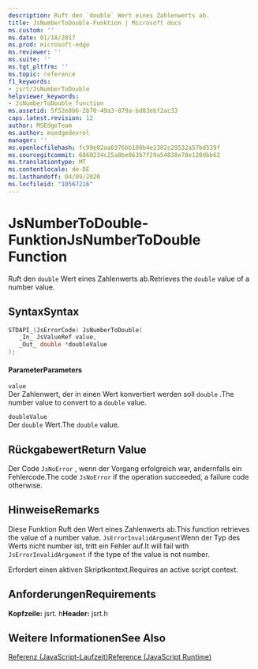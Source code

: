 ```yaml
---
description: Ruft den `double` Wert eines Zahlenwerts ab.
title: JsNumberToDouble-Funktion | Microsoft docs
ms.custom: ''
ms.date: 01/18/2017
ms.prod: microsoft-edge
ms.reviewer: ''
ms.suite: ''
ms.tgt_pltfrm: ''
ms.topic: reference
f1_keywords:
- jsrt/JsNumberToDouble
helpviewer_keywords:
- JsNumberToDouble function
ms.assetid: 5f52e8b6-2b70-49a3-879a-bd83ebf2ac33
caps.latest.revision: 12
author: MSEdgeTeam
ms.author: msedgedevrel
manager: ''
ms.openlocfilehash: fc99e02aa0376bb100b4e1302c29532a57bd539f
ms.sourcegitcommit: 6860234c25a8be863b7f29a54838e78e120dbb62
ms.translationtype: MT
ms.contentlocale: de-DE
ms.lasthandoff: 04/09/2020
ms.locfileid: "10567216"
---
```

# <span data-ttu-id="0724e-103">JsNumberToDouble-Funktion</span><span class="sxs-lookup"><span data-stu-id="0724e-103">JsNumberToDouble Function</span></span>
<span data-ttu-id="0724e-104">Ruft den `double` Wert eines Zahlenwerts ab.</span><span class="sxs-lookup"><span data-stu-id="0724e-104">Retrieves the `double` value of a number value.</span></span>  
  
## <span data-ttu-id="0724e-105">Syntax</span><span class="sxs-lookup"><span data-stu-id="0724e-105">Syntax</span></span>  
  
```cpp  
STDAPI_(JsErrorCode) JsNumberToDouble(  
   _In_ JsValueRef value,  
   _Out_ double *doubleValue  
);  
```  
  
#### <span data-ttu-id="0724e-106">Parameter</span><span class="sxs-lookup"><span data-stu-id="0724e-106">Parameters</span></span>  
 `value`  
 <span data-ttu-id="0724e-107">Der Zahlenwert, der in einen Wert konvertiert werden soll `double` .</span><span class="sxs-lookup"><span data-stu-id="0724e-107">The number value to convert to a `double` value.</span></span>  
  
 `doubleValue`  
 <span data-ttu-id="0724e-108">Der `double` Wert.</span><span class="sxs-lookup"><span data-stu-id="0724e-108">The `double` value.</span></span>  
  
## <span data-ttu-id="0724e-109">Rückgabewert</span><span class="sxs-lookup"><span data-stu-id="0724e-109">Return Value</span></span>  
 <span data-ttu-id="0724e-110">Der Code `JsNoError` , wenn der Vorgang erfolgreich war, andernfalls ein Fehlercode.</span><span class="sxs-lookup"><span data-stu-id="0724e-110">The code `JsNoError` if the operation succeeded, a failure code otherwise.</span></span>  
  
## <span data-ttu-id="0724e-111">Hinweise</span><span class="sxs-lookup"><span data-stu-id="0724e-111">Remarks</span></span>  
 <span data-ttu-id="0724e-112">Diese Funktion Ruft den Wert eines Zahlenwerts ab.</span><span class="sxs-lookup"><span data-stu-id="0724e-112">This function retrieves the value of a number value.</span></span> <span data-ttu-id="0724e-113">`JsErrorInvalidArgument`Wenn der Typ des Werts nicht number ist, tritt ein Fehler auf.</span><span class="sxs-lookup"><span data-stu-id="0724e-113">It will fail with `JsErrorInvalidArgument` if the type of the value is not number.</span></span>  
  
 <span data-ttu-id="0724e-114">Erfordert einen aktiven Skriptkontext.</span><span class="sxs-lookup"><span data-stu-id="0724e-114">Requires an active script context.</span></span>  
  
## <span data-ttu-id="0724e-115">Anforderungen</span><span class="sxs-lookup"><span data-stu-id="0724e-115">Requirements</span></span>  
 <span data-ttu-id="0724e-116">**Kopfzeile:** jsrt. h</span><span class="sxs-lookup"><span data-stu-id="0724e-116">**Header:** jsrt.h</span></span>  
  
## <span data-ttu-id="0724e-117">Weitere Informationen</span><span class="sxs-lookup"><span data-stu-id="0724e-117">See Also</span></span>  
 [<span data-ttu-id="0724e-118">Referenz (JavaScript-Laufzeit)</span><span class="sxs-lookup"><span data-stu-id="0724e-118">Reference (JavaScript Runtime)</span></span>](../chakra-hosting/reference-javascript-runtime.md)